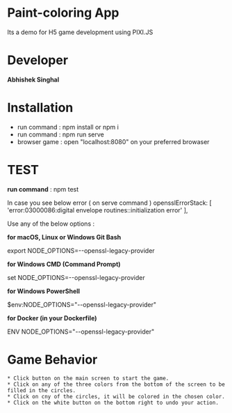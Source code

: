 # Paint-coloring App

Its a demo for H5 game development using PIXI.JS

# Developer

**Abhishek Singhal**

# Installation

- run command : npm install or npm i
- run command : npm run serve
- browser game : open "localhost:8080" on your preferred browaser

# TEST

**run command** : npm test

In case you see below error ( on serve command )
opensslErrorStack: [ 'error:03000086:digital envelope routines::initialization error' ],

Use any of the below options :

**for macOS, Linux or Windows Git Bash**

export NODE_OPTIONS=--openssl-legacy-provider

**for Windows CMD (Command Prompt)**

set NODE_OPTIONS=--openssl-legacy-provider

**for Windows PowerShell**

$env:NODE_OPTIONS="--openssl-legacy-provider"

**for Docker (in your Dockerfile)**

ENV NODE_OPTIONS="--openssl-legacy-provider"

# Game Behavior

    * Click button on the main screen to start the game.
    * Click on any of the three colors from the bottom of the screen to be filled in the circles.
    * Click on cny of the circles, it will be colored in the chosen color.
    * Click on the white button on the bottom right to undo your action.
